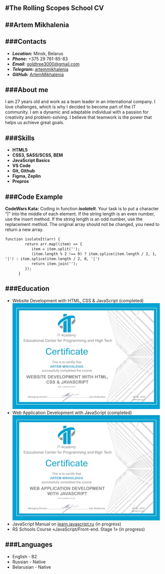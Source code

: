 #The Rolling Scopes School CV
---
##Artem Mikhalenia
---
###Contacts
---
* ***Location:*** Minsk, Belarus
* ***Phone:*** +375 29 761-85-83
* ***Email:*** goldtree3000@gmail.com
* ***Telegram:*** [artemmikhalenia](https://t.me/artemmikhalenia)
* ***GitHub:*** [ArtemMikhalenia](https://github.com/ArtemMikhalenia)

###About me
---
I am 27 years old and work as a team leader in an international company. I love challenges, which is why I decided to become part of the IT community. I am a dynamic and adaptable individual with a passion for creativity and problem-solving. I believe that teamwork is the power that helps us achieve great goals.

###Skills
---
* **HTML5**
* **CSS3, SASS/SCSS, BEM**
* **JavaScript Basics**
* **VS Code**
* **Git, Github**
* **Figma, Zeplin**
* **Prepros**

###Code Example
---
**CodeWars Kata:** Coding in function ***isolateIt***. Your task is to put a character "|" into the middle of each element. If the string length is an even number, use the insert method. If the string length is an odd number, use the replacement method. The original array should not be changed, you need to return a new array.

```
function isolateIt(arr) {
         return arr.map((item) => {
            item = item.split('');
            (item.length % 2 !== 0) ? item.splice(item.length / 2, 1, '|') : item.splice(item.length / 2, 0, '|')
            return item.join('');
         });
      }
```

###Education
---
* Website Development with HTML, CSS & JavaScript (completed)
![Website Development with HTML, CSS & JavaScript](./images/Fd1.jpg)
* Web Application Development with JavaScript (completed)
![Web Application Development with JavaScript](./images/Fd2.jpg)
* JavaScript Manual on [learn.javascript.ru](https://learn.javascript.ru/) (in progress)
* RS Schools Course «JavaScript/Front-end. Stage 1» (in progress)

###Languages
---
* English - B2
* Russian - Native
* Belarusian - Native